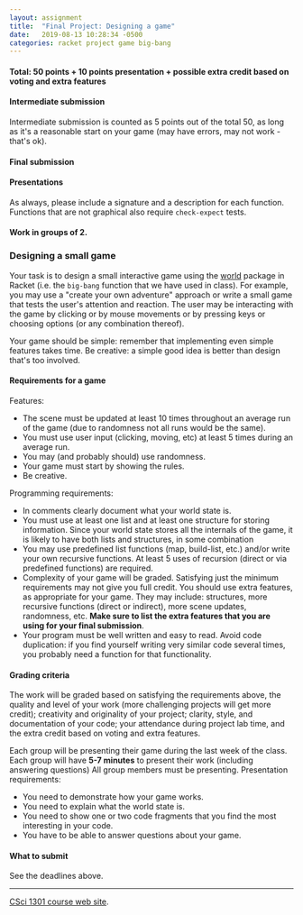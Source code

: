 ```yaml
---
layout: assignment
title:  "Final Project: Designing a game"
date:   2019-08-13 10:28:34 -0500
categories: racket project game big-bang
---
```


#### Total: 50 points + 10 points presentation + possible extra credit based on voting and extra features

#### Intermediate submission

Intermediate submission is counted as 5 points out of the total 50, as
long as it\'s a reasonable start on your game (may have errors, may not
work - that\'s ok).

#### Final submission

#### Presentations

As always, please include a signature and a description for each
function. Functions that are not graphical also require `check-expect`
tests.

#### Work in groups of 2.

### Designing a small game

Your task is to design a small interactive game using the
[world](http://docs.racket-lang.org/teachpack/2htdpuniverse.html)
package in Racket (i.e. the `big-bang` function that we have used in
class). For example, you may use a \"create your own adventure\"
approach or write a small game that tests the user\'s attention and
reaction. The user may be interacting with the game by clicking or by
mouse movements or by pressing keys or choosing options (or any
combination thereof).

Your game should be simple: remember that implementing even simple
features takes time. Be creative: a simple good idea is better than
design that\'s too involved.

#### Requirements for a game

Features:

-   The scene must be updated at least 10 times throughout an average
    run of the game (due to randomness not all runs would be the same).
-   You must use user input (clicking, moving, etc) at least 5 times
    during an average run.
-   You may (and probably should) use randomness.
-   Your game must start by showing the rules.
-   Be creative.

Programming requirements:

-   In comments clearly document what your world state is.
-   You must use at least one list and at least one structure for
    storing information. Since your world state stores all the internals
    of the game, it is likely to have both lists and structures, in some
    combination
-   You may use predefined list functions (map, build-list, etc.) and/or
    write your own recursive functions. At least 5 uses of recursion
    (direct or via predefined functions) are required.
-   Complexity of your game will be graded. Satisfying just the minimum
    requirements may not give you full credit. You should use extra
    features, as appropriate for your game. They may include:
    structures, more recursive functions (direct or indirect), more
    scene updates, randomness, etc. **Make sure to list the extra
    features that you are using for your final submission**.
-   Your program must be well written and easy to read. Avoid code
    duplication: if you find yourself writing very similar code several
    times, you probably need a function for that functionality.

#### Grading criteria

The work will be graded based on satisfying the requirements above, the
quality and level of your work (more challenging projects will get more
credit); creativity and originality of your project; clarity, style, and
documentation of your code; your attendance during project lab time, and
the extra credit based on voting and extra features.

Each group will be presenting their game during the last week of the
class. Each group will have **5-7 minutes** to present their work
(including answering questions) All group members must be presenting.
Presentation requirements:

-   You need to demonstrate how your game works.
-   You need to explain what the world state is.
-   You need to show one or two code fragments that you find the most
    interesting in your code.
-   You have to be able to answer questions about your game.

#### What to submit

See the deadlines above.

------------------------------------------------------------------------

[CSci 1301 course web site](../index.html).
